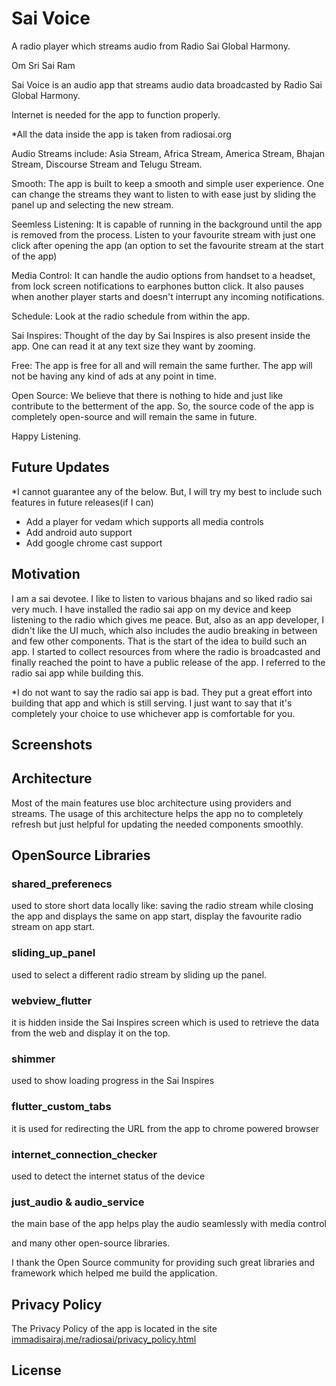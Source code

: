 # Sai Voice

A radio player which streams audio from Radio Sai Global Harmony.

Om Sri Sai Ram

Sai Voice is an audio app that streams audio data broadcasted by Radio Sai Global Harmony.

Internet is needed for the app to function properly.

*All the data inside the app is taken from radiosai.org

Audio Streams include:
Asia Stream, Africa Stream, America Stream, Bhajan Stream, Discourse Stream and Telugu Stream.

Smooth: The app is built to keep a smooth and simple user experience. One can change the streams they want to listen to with ease just by sliding the panel up and selecting the new stream.

Seemless Listening: It is capable of running in the background until the app is removed from the process. Listen to your favourite stream with just one click after opening the app (an option to set the favourite stream at the start of the app)

Media Control: It can handle the audio options from handset to a headset, from lock screen notifications to earphones button click. It also pauses when another player starts and doesn't interrupt any incoming notifications.

Schedule: Look at the radio schedule from within the app.

Sai Inspires: Thought of the day by Sai Inspires is also present inside the app. One can read it at any text size they want by zooming.

Free: The app is free for all and will remain the same further. The app will not be having any kind of ads at any point in time.

Open Source: We believe that there is nothing to hide and just like contribute to the betterment of the app. So, the source code of the app is completely open-source and will remain the same in future.

Happy Listening.

## Future Updates

*I cannot guarantee any of the below. But, I will try my best to include such features in future releases(if I can)

- Add a player for vedam which supports all media controls
- Add android auto support
- Add google chrome cast support

## Motivation

I am a sai devotee. I like to listen to various bhajans and so liked radio sai very much. I have installed the radio sai app on my device and keep listening to the radio which gives me peace. But, also as an app developer, I didn't like the UI much, which also includes the audio breaking in between and few other components. That is the start of the idea to build such an app. I started to collect resources from where the radio is broadcasted and finally reached the point to have a public release of the app. I referred to the radio sai app while building this.

*I do not want to say the radio sai app is bad. They put a great effort into building that app and which is still serving. I just want to say that it's completely your choice to use whichever app is comfortable for you.

## Screenshots

<!-- TODO: add screenshots -->

## Architecture

Most of the main features use bloc architecture using providers and streams. The usage of this architecture helps the app no to completely refresh but just helpful for updating the needed components smoothly.

## OpenSource Libraries

### shared_preferenecs

used to store short data locally like: saving the radio stream while closing the app and displays the same on app start, display the favourite radio stream on app start.

### sliding_up_panel

used to select a different radio stream by sliding up the panel.

### webview_flutter

it is hidden inside the Sai Inspires screen which is used to retrieve the data from the web and display it on the top.

### shimmer

used to show loading progress in the Sai Inspires

### flutter_custom_tabs

it is used for redirecting the URL from the app to chrome powered browser

### internet_connection_checker

used to detect the internet status of the device

### just_audio & audio_service

the main base of the app helps play the audio seamlessly with media control

and many other open-source libraries.

I thank the Open Source community for providing such great libraries and framework which helped me build the application.

## Privacy Policy

The Privacy Policy of the app is located in the site [immadisairaj.me/radiosai/privacy_policy.html](https://immadisairaj.me/radiosai/privacy_policy.html)

## License

<!-- TODO: add link or something -->
